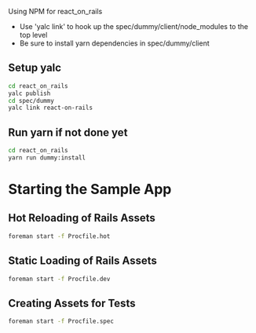 Using NPM for react_on_rails

* Use 'yalc link' to hook up the spec/dummy/client/node_modules to the top level
* Be sure to install yarn dependencies in spec/dummy/client

## Setup yalc

```sh
cd react_on_rails
yalc publish
cd spec/dummy
yalc link react-on-rails
```

## Run yarn if not done yet

```sh
cd react_on_rails
yarn run dummy:install 
```

# Starting the Sample App


## Hot Reloading of Rails Assets

```sh
foreman start -f Procfile.hot
```

## Static Loading of Rails Assets
```sh
foreman start -f Procfile.dev
```

## Creating Assets for Tests
```sh
foreman start -f Procfile.spec
```

